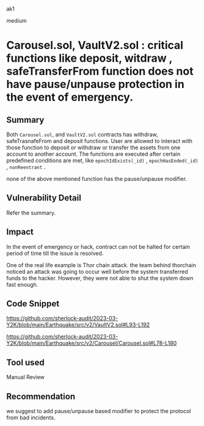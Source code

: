ak1

medium

# Carousel.sol, VaultV2.sol : critical functions like deposit, witdraw , safeTransferFrom function does not have pause/unpause protection in the event of emergency.

## Summary

Both `Carousel.sol`, and `VaultV2.sol`  contracts has withdraw, safeTrasnafeFrom and deposit functions.
User are allowed to interact with those function to deposit or withdraw or transfer the assets from one account to another account.
The functions are executed after certain predefined conditions are met, like `epochIdExists(_id)` , `epochHasEnded(_id)` , `nonReentrant` . 

none of the above mentioned function has the pause/unpause modifier.

## Vulnerability Detail

Refer the summary.

## Impact
In the event of emergency or hack, contract can not be halted for certain period of time till the issue is resolved.

One of the real life example is Thor chain attack. the team behind thorchain noticed an attack was going to occur well before the
system transferred funds to the hacker. However, they were not able to shut the system down fast enough.

## Code Snippet
https://github.com/sherlock-audit/2023-03-Y2K/blob/main/Earthquake/src/v2/VaultV2.sol#L93-L192

https://github.com/sherlock-audit/2023-03-Y2K/blob/main/Earthquake/src/v2/Carousel/Carousel.sol#L78-L180

## Tool used

Manual Review

## Recommendation

we suggest to add pause/unpause based modifier to protect the protocol from bad incidents.
